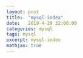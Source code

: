 ```yaml
---
layout: post
title:  "mysql-index"
date:   2019-4-29 22:00:00
categories: mysql
tags: mysql
excerpt: mysql-index
mathjax: true
---
```


